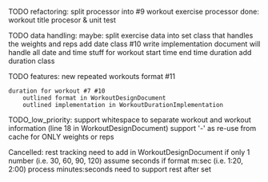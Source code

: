 TODO refactoring:
    split processor into #9
        workout exercise processor
        done: workout title procesor & unit test
    
TODO data handling:
    maybe: split exercise data into
        set class that handles the weights and reps
    add date class #10
        write implementation document
        will handle all date and time stuff for workout
            start time
            end time
            duration
                add duration class
    
        

TODO features:
    new repeated workouts format #11

    duration for workout #7 #10
        outlined format in WorkoutDesignDocument
        outlined implementation in WorkoutDurationImplementation 

TODO_low_priority:
    support whitespace to separate workout and workout information (line 18 in WorkoutDesignDocument)
    support '-' as re-use from cache for ONLY weights or reps

Cancelled:
    rest tracking
    need to add in WorkoutDesignDocument
        if only 1 number (i.e. 30, 60, 90, 120) assume seconds
        if format m:sec (i.e. 1:20, 2:00) process minutes:seconds
    need to support 
        rest after set
